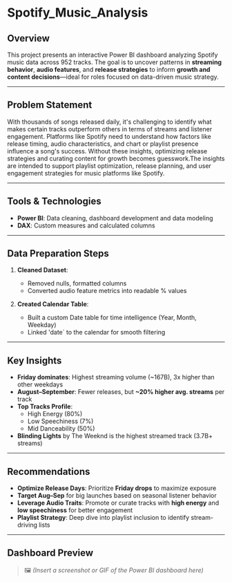 # Spotify_Music_Analysis

## Overview
This project presents an interactive Power BI dashboard analyzing Spotify music data across 952 tracks. The goal is to uncover patterns in **streaming behavior**, **audio features**, and **release strategies** to inform **growth and content decisions**—ideal for roles focused on data-driven music strategy.

---

## Problem Statement
With thousands of songs released daily, it's challenging to identify what makes certain tracks outperform others in terms of streams and listener engagement. Platforms like Spotify need to understand how factors like release timing, audio characteristics, and chart or playlist presence influence a song's success. Without these insights, optimizing release strategies and curating content for growth becomes guesswork.The insights are intended to support playlist optimization, release planning, and user engagement strategies for music platforms like Spotify.

---

## Tools & Technologies
- **Power BI**: Data cleaning, dashboard development and data modeling  
- **DAX**: Custom measures and calculated columns  

---

## Data Preparation Steps
1. **Cleaned Dataset**:
   - Removed nulls, formatted columns 
   - Converted audio feature metrics into readable % values

2. **Created Calendar Table**:
   - Built a custom Date table for time intelligence (Year, Month, Weekday)
   - Linked 'date` to the calendar for smooth filtering


---

## Key Insights
- **Friday dominates**: Highest streaming volume (~167B), 3x higher than other weekdays  
- **August–September**: Fewer releases, but **~20% higher avg. streams** per track  
- **Top Tracks Profile**:
  - High Energy (80%)
  - Low Speechiness (7%)
  - Mid Danceability (50%)
- **Blinding Lights** by The Weeknd is the highest streamed track (3.7B+ streams)

---

## Recommendations
- **Optimize Release Days**: Prioritize **Friday drops** to maximize exposure  
- **Target Aug–Sep** for big launches based on seasonal listener behavior  
- **Leverage Audio Traits**: Promote or curate tracks with **high energy** and **low speechiness** for better engagement  
- **Playlist Strategy**: Deep dive into playlist inclusion to identify stream-driving lists

---

## Dashboard Preview

> 🖼️ *(Insert a screenshot or GIF of the Power BI dashboard here)*



